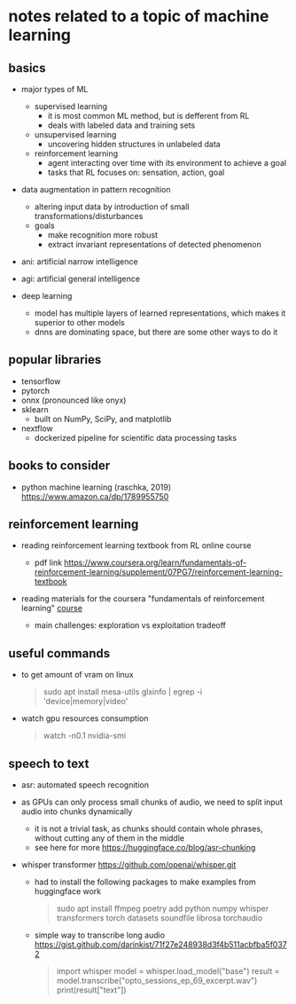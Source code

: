 # notes related to a topic of machine learning

## basics

- major types of ML
  - supervised learning
    - it is most common ML method, but is defferent from RL
    - deals with labeled data and training sets
  - unsupervised learning
    - uncovering hidden structures in unlabeled data
  - reinforcement learning
    - agent interacting over time with its environment to achieve a goal
    - tasks that RL focuses on: sensation, action, goal

- data augmentation in pattern recognition
  - altering input data by introduction of small transformations/disturbances
  - goals
    - make recognition more robust
    - extract invariant representations of detected phenomenon

- ani: artificial narrow intelligence
- agi: artificial general intelligence

- deep learning
  - model has multiple layers of learned representations, which makes it superior to other models
  - dnns are dominating space, but there are some other ways to do it


## popular libraries

- tensorflow
- pytorch
- onnx (pronounced like onyx)
- sklearn
  - built on NumPy, SciPy, and matplotlib
- nextflow
  - dockerized pipeline for scientific data processing tasks

## books to consider

- python machine learning (raschka, 2019) https://www.amazon.ca/dp/1789955750


## reinforcement learning

- reading reinforcement learning textbook from RL online course 
  - pdf link https://www.coursera.org/learn/fundamentals-of-reinforcement-learning/supplement/07PG7/reinforcement-learning-textbook


- reading materials for the coursera "fundamentals of reinforcement learning" [course](https://www.coursera.org/learn/fundamentals-of-reinforcement-learning)
  - main challenges: exploration vs exploitation tradeoff


## useful commands

- to get amount of vram on linux
  > sudo apt install mesa-utils
  > glxinfo | egrep -i 'device|memory|video'

- watch gpu resources consumption
  > watch -n0.1 nvidia-smi


## speech to text

- asr: automated speech recognition

- as GPUs can only process small chunks of audio, we need to split input audio into chunks dynamically
  - it is not a trivial task, as chunks should contain whole phrases, without cutting any of them in the middle
  - see here for more https://huggingface.co/blog/asr-chunking

- whisper transformer https://github.com/openai/whisper.git
  - had to install the following packages to make examples from huggingface work
    > sudo apt install ffmpeg
    > poetry add python numpy whisper transformers torch datasets soundfile librosa torchaudio
  
  - simple way to transcribe long audio https://gist.github.com/darinkist/71f27e248938d3f4b511acbfba5f0372
    > import whisper
    > model = whisper.load_model("base")
    > result = model.transcribe("opto_sessions_ep_69_excerpt.wav")
    > print(result["text"])